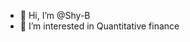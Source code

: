 - 👋 Hi, I’m @Shy-B
- 👀 I’m interested in Quantitative finance

<!---
Shy-B/Shy-B is a ✨ special ✨ repository because its `README.md` (this file) appears on your GitHub profile.
You can click the Preview link to take a look at your changes.
--->
